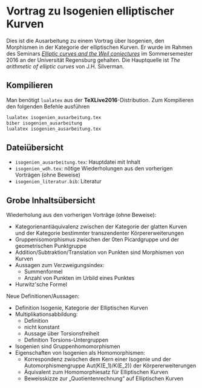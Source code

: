 # Vortrag zu Isogenien elliptischer Kurven

Dies ist die Ausarbeitung zu einem Vortrag über Isogenien, den Morphismen in der Kategorie der elliptischen Kurven.
Er wurde im Rahmen des Seminars [*Elliptic curves and the Weil conjectures*](http://www.mathematik.uni-regensburg.de/kerz/) im Sommersemester 2016 an der Universität Regensburg gehalten.
Die Hauptquelle ist *The arithmetic of elliptic curves* von J.H. Silverman.

## Kompilieren
Man benötigt `lualatex` aus der **TeXLive2016**-Distribution. Zum Kompilieren den folgenden Befehle ausführen

```bash
lualatex isogenien_ausarbeitung.tex
biber isogenien_ausarbeitung
lualatex isogenien_ausarbeitung.tex
```

## Dateiübersicht
- `isogenien_ausarbeitung.tex`: Hauptdatei mit Inhalt
- `isogenien_wdh.tex`: nötige Wiederholungen aus den vorherigen Vorträgen (ohne Beweise)
- `isogenien_literatur.bib`: Literatur


## Grobe Inhaltsübersicht
Wiederholung aus den vorherigen Vorträge (ohne Beweise):
- Kategorienantiäquivalenz zwischen der Kategorie der glatten Kurven und der Kategorie bestimmter transzendenter Körpererweiterungen
- Gruppenisomorphismus zwischen der 0ten Picardgruppe und der geometrischen Punktgruppe
- Addition/Subtraktion/Translation von Punkten sind Morphismen von Kurven
- Aussagen zum Verzweigungsindex:
  * Summenformel
  * Anzahl von Punkten im Urbild eines Punktes
- Hurwitz'sche Formel

Neue Definitionen/Aussagen:
- Definition Isogenie, Kategorie der Elliptischen Kurven
- Multiplikationsabbildung:
  * Definition
  * nicht konstant
  * Aussage über Torsionsfreiheit
  * Definition Torsions-Untergruppen
- Isogenien sind Gruppenhomomorphismen
- Eigenschaften von Isogenien als Homomorphismen:
  * Korrespondenz zwischen dem Kern einer Isogenie und der Automorphismengruppe Aut(K(E_1)/K(E_2)) der Körpererweiterungen
  * Äquivalent zum Homomorphiesatz für Elliptischen Kurven
  * Beweisskizze zur „Quotientenrechnung“ auf Elliptischen Kurven
